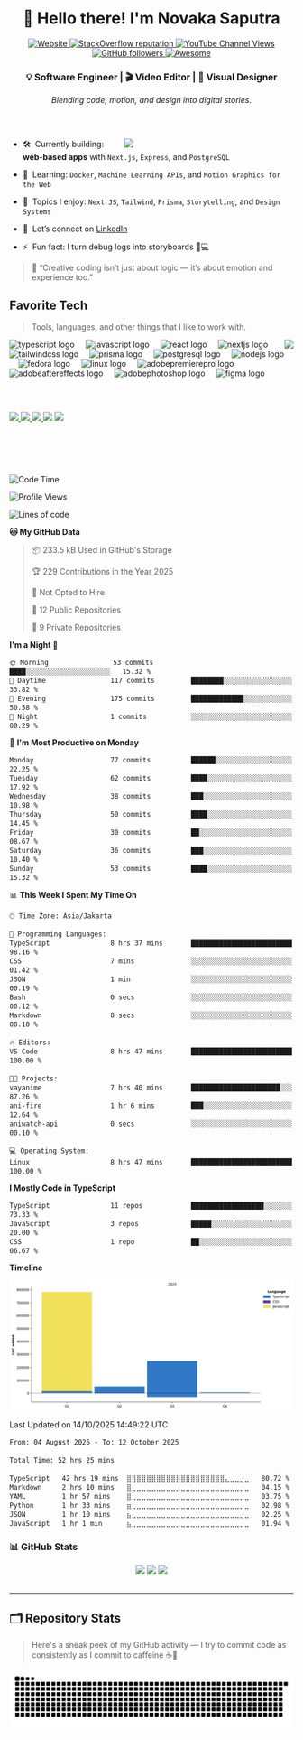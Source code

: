 
<!-- Nama & Role -->
<h1 align="center" id="macropower-title">👋 Hello there! I'm Novaka Saputra</h1>
<p align="center">

  <a href="https://yourwebsite.com">
    <img alt="Website" src="https://img.shields.io/badge/Website-up-brightgreen">
  </a>
   <a href="https://stackoverflow.com/users/12345678">
    <img alt="StackOverflow reputation" src="https://img.shields.io/stackexchange/stackoverflow/r/12345678?color=orange&label=reputation&logo=stackoverflow">
  </a>
  <a href="https://www.youtube.com/@NovakaSaputra">
     <img alt="YouTube Channel Views" src="https://img.shields.io/youtube/channel/views/UCJpDcQ-umh4csLARWZ7cwMw?style=flat&logo=youtube">
  </a>
  <a href="https://github.com/novaka-dev?tab=followers">
    <img alt="GitHub followers" src="https://img.shields.io/github/followers/novaka-dev?style=flat&logo=github">
  </a>
   <a href="https://github.com/abhisheknaiidu/awesome-github-profile-readme">
    <img alt="Awesome" src="https://awesome.re/mentioned-badge.svg">
  </a>
</p>
<h3 align="center">💡 Software Engineer | 🎬 Video Editor | 🎨 Visual Designer</h3>
<p align="center"><em>Blending code, motion, and design into digital stories.</em></p>

<!-- spacer -->
### &nbsp;


<a href="https://discord.com/users/1121703305450635294"><img src="https://lanyard.cnrad.dev/api/1121703305450635294?showDisplayName=true" align="right" width="300" /></a>
- 🛠️ &nbsp;Currently building: **web-based apps** with `Next.js`, `Express`, and `PostgreSQL`
- 🌱 &nbsp;Learning: `Docker`, `Machine Learning APIs`, and `Motion Graphics for the Web`
- 🧠 &nbsp;Topics I enjoy: `Next JS`, `Tailwind`, `Prisma`, `Storytelling`, and `Design Systems`

- 🤝 &nbsp;Let’s connect on [LinkedIn](https://www.linkedin.com/in/novaka-saputra/)
- ⚡ &nbsp;Fun fact: I turn debug logs into storyboards 🎥💻
> 🎯 “Creative coding isn’t just about logic — it’s about emotion and experience too.”




<h2 align="left">Favorite Tech</h2>

> Tools, languages, and other things that I like to work with.

<img align="right" height="200" src="https://media.tenor.com/s8uZEeyOAeQAAAAi/strawhats-one-piece.gif" />

<div align="left">
  <img src="https://cdn.jsdelivr.net/gh/devicons/devicon/icons/typescript/typescript-original.svg" height="40" alt="typescript logo"  />
  <img width="12" />
  <img src="https://cdn.jsdelivr.net/gh/devicons/devicon/icons/javascript/javascript-original.svg" height="40" alt="javascript logo"  />
  <img width="12" />
  <img src="https://cdn.jsdelivr.net/gh/devicons/devicon/icons/react/react-original.svg" height="40" alt="react logo"  />
  <img width="12" />
  <img src="https://cdn.jsdelivr.net/gh/devicons/devicon/icons/nextjs/nextjs-original.svg" height="40" alt="nextjs logo"  />
  <img width="12" />
  <img src="https://cdn.simpleicons.org/tailwindcss/06B6D4" height="40" alt="tailwindcss logo"  />
  <img width="12" />
  <img src="https://cdn.simpleicons.org/prisma/2D3748" height="40" alt="prisma logo"  />
  <img width="12" />
  <img src="https://cdn.jsdelivr.net/gh/devicons/devicon/icons/postgresql/postgresql-original.svg" height="40" alt="postgresql logo"  />
  <img width="12" />
  <img src="https://cdn.simpleicons.org/nodedotjs/339933" height="40" alt="nodejs logo"  />
  <img width="12" />
  <img src="https://cdn.simpleicons.org/fedora/51A2DA" height="40" alt="fedora logo"  />
  <img width="12" />
  <img src="https://cdn.jsdelivr.net/gh/devicons/devicon/icons/linux/linux-original.svg" height="40" alt="linux logo"  />
  <img width="12" />
  <img src="https://skillicons.dev/icons?i=pr" height="40" alt="adobepremierepro logo"  />
  <img width="12" />
  <img src="https://skillicons.dev/icons?i=ae" height="40" alt="adobeaftereffects logo"  />
  <img width="12" />
  <img src="https://skillicons.dev/icons?i=ps" height="40" alt="adobephotoshop logo"  />
  <img width="12" />
  <img src="https://skillicons.dev/icons?i=figma" height="40" alt="figma logo"  />

##### &nbsp;

<div align="left">
  <a href="https://www.youtube.com/@NovakaSaputra" target="_blank">
    <img src="https://img.shields.io/static/v1?message=YouTube&logo=youtube&label=&color=FF0000&logoColor=white&labelColor=&style=for-the-badge" height="35" />
  </a>
  <a href="https://www.instagram.com/vakaa.exe/profilecard/?igsh=MTFzZWllMnpxc3d6OA==" target="_blank">
    <img src="https://img.shields.io/static/v1?message=Instagram&logo=instagram&label=&color=E4405F&logoColor=white&labelColor=&style=for-the-badge" height="35" />
  </a>
  <a href="https://discordapp.com/users/1121703305450635294" target="_blank">
    <img src="https://img.shields.io/static/v1?message=Discord&logo=discord&label=&color=7289DA&logoColor=white&labelColor=&style=for-the-badge" height="35" />
  </a>
  <img src="https://img.shields.io/static/v1?message=Gmail&logo=gmail&label=&color=D14836&logoColor=white&labelColor=&style=for-the-badge" height="35" />
  <a href="https://www.linkedin.com/in/novaka-saputra-a56229322/" target="_blank">
    <img src="https://img.shields.io/static/v1?message=LinkedIn&logo=linkedin&label=&color=0077B5&logoColor=white&labelColor=&style=for-the-badge" height="35" />
  </a>
</div>

# &nbsp;

<!--START_SECTION:waka-->
![Code Time](http://img.shields.io/badge/Code%20Time-54%20hrs%2029%20mins-blue)

![Profile Views](http://img.shields.io/badge/Profile%20Views-18-blue)

![Lines of code](https://img.shields.io/badge/From%20Hello%20World%20I%27ve%20Written-1.1%20million%20lines%20of%20code-blue)

**🐱 My GitHub Data** 

> 📦 233.5 kB Used in GitHub's Storage 
 > 
> 🏆 229 Contributions in the Year 2025
 > 
> 🚫 Not Opted to Hire
 > 
> 📜 12 Public Repositories 
 > 
> 🔑 9 Private Repositories 
 > 
**I'm a Night 🦉** 

```text
🌞 Morning                53 commits          ████░░░░░░░░░░░░░░░░░░░░░   15.32 % 
🌆 Daytime                117 commits         ████████░░░░░░░░░░░░░░░░░   33.82 % 
🌃 Evening                175 commits         █████████████░░░░░░░░░░░░   50.58 % 
🌙 Night                  1 commits           ░░░░░░░░░░░░░░░░░░░░░░░░░   00.29 % 
```
📅 **I'm Most Productive on Monday** 

```text
Monday                   77 commits          ██████░░░░░░░░░░░░░░░░░░░   22.25 % 
Tuesday                  62 commits          ████░░░░░░░░░░░░░░░░░░░░░   17.92 % 
Wednesday                38 commits          ███░░░░░░░░░░░░░░░░░░░░░░   10.98 % 
Thursday                 50 commits          ████░░░░░░░░░░░░░░░░░░░░░   14.45 % 
Friday                   30 commits          ██░░░░░░░░░░░░░░░░░░░░░░░   08.67 % 
Saturday                 36 commits          ███░░░░░░░░░░░░░░░░░░░░░░   10.40 % 
Sunday                   53 commits          ████░░░░░░░░░░░░░░░░░░░░░   15.32 % 
```


📊 **This Week I Spent My Time On** 

```text
🕑︎ Time Zone: Asia/Jakarta

💬 Programming Languages: 
TypeScript               8 hrs 37 mins       █████████████████████████   98.16 % 
CSS                      7 mins              ░░░░░░░░░░░░░░░░░░░░░░░░░   01.42 % 
JSON                     1 min               ░░░░░░░░░░░░░░░░░░░░░░░░░   00.19 % 
Bash                     0 secs              ░░░░░░░░░░░░░░░░░░░░░░░░░   00.12 % 
Markdown                 0 secs              ░░░░░░░░░░░░░░░░░░░░░░░░░   00.10 % 

🔥 Editors: 
VS Code                  8 hrs 47 mins       █████████████████████████   100.00 % 

🐱‍💻 Projects: 
vayanime                 7 hrs 40 mins       ██████████████████████░░░   87.26 % 
ani-fire                 1 hr 6 mins         ███░░░░░░░░░░░░░░░░░░░░░░   12.64 % 
aniwatch-api             0 secs              ░░░░░░░░░░░░░░░░░░░░░░░░░   00.10 % 

💻 Operating System: 
Linux                    8 hrs 47 mins       █████████████████████████   100.00 % 
```

**I Mostly Code in TypeScript** 

```text
TypeScript               11 repos            ██████████████████░░░░░░░   73.33 % 
JavaScript               3 repos             █████░░░░░░░░░░░░░░░░░░░░   20.00 % 
CSS                      1 repo              ██░░░░░░░░░░░░░░░░░░░░░░░   06.67 % 
```



**Timeline**

![Lines of Code chart](https://raw.githubusercontent.com/novaka-dev/novaka-dev/main/assets/bar_graph.png)


 Last Updated on 14/10/2025 14:49:22 UTC
<!--END_SECTION:waka-->

<!--START_SECTION:waka-simple-->

```text
From: 04 August 2025 - To: 12 October 2025

Total Time: 52 hrs 25 mins

TypeScript   42 hrs 19 mins  ⣿⣿⣿⣿⣿⣿⣿⣿⣿⣿⣿⣿⣿⣿⣿⣿⣿⣿⣿⣿⣄⣀⣀⣀⣀   80.72 %
Markdown     2 hrs 10 mins   ⣿⣀⣀⣀⣀⣀⣀⣀⣀⣀⣀⣀⣀⣀⣀⣀⣀⣀⣀⣀⣀⣀⣀⣀⣀   04.15 %
YAML         1 hr 57 mins    ⣿⣀⣀⣀⣀⣀⣀⣀⣀⣀⣀⣀⣀⣀⣀⣀⣀⣀⣀⣀⣀⣀⣀⣀⣀   03.75 %
Python       1 hr 33 mins    ⣶⣀⣀⣀⣀⣀⣀⣀⣀⣀⣀⣀⣀⣀⣀⣀⣀⣀⣀⣀⣀⣀⣀⣀⣀   02.98 %
JSON         1 hr 10 mins    ⣦⣀⣀⣀⣀⣀⣀⣀⣀⣀⣀⣀⣀⣀⣀⣀⣀⣀⣀⣀⣀⣀⣀⣀⣀   02.25 %
JavaScript   1 hr 1 min      ⣦⣀⣀⣀⣀⣀⣀⣀⣀⣀⣀⣀⣀⣀⣀⣀⣀⣀⣀⣀⣀⣀⣀⣀⣀   01.94 %
```

<!--END_SECTION:waka-simple-->

### 📊 GitHub Stats

<div align="center">
  <img src="https://github-readme-stats.vercel.app/api?username=novaka-dev&hide_title=false&hide_rank=false&show_icons=true&include_all_commits=true&count_private=true&disable_animations=false&theme=tokyonight&locale=en&hide_border=false" height="150" />
  <img src="https://streak-stats.demolab.com?user=novaka-dev&locale=en&mode=weekly&theme=aura&hide_border=false&border_radius=5" height="150" />
  <img src="https://github-readme-stats.vercel.app/api/top-langs?username=novaka-dev&locale=en&hide_title=false&layout=compact&card_width=320&langs_count=5&theme=github_dark&hide_border=false" height="150" />
</div>

<br/>

<hr/>



## 🗂️ Repository Stats

> Here's a sneak peek of my GitHub activity — I try to commit code as consistently as I commit to caffeine ☕🐍

<p align="center">
  <img src="https://raw.githubusercontent.com/novaka-dev/novaka-dev/output/snake.svg" alt="Snake animation" />
</p>
